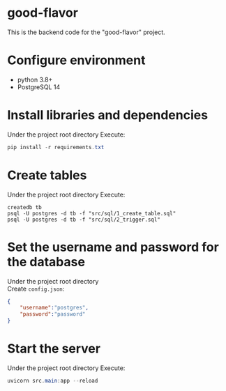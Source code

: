 # good-flavor
This is the backend code for the "good-flavor" project.

# Configure environment
* python 3.8+
* PostgreSQL 14

# Install libraries and dependencies
Under the project root directory
Execute:
```powershell
pip install -r requirements.txt
```
# Create tables
Under the project root directory
Execute:
```shell
createdb tb
psql -U postgres -d tb -f "src/sql/1_create_table.sql" 
psql -U postgres -d tb -f "src/sql/2_trigger.sql"
```
# Set the username and password for the database
Under the project root directory<br>
Create `config.json`:
```json
{
	"username":"postgres",
	"password":"password"
}
```
# Start the server
Under the project root directory
Execute:
```powershell
uvicorn src.main:app --reload 
```
